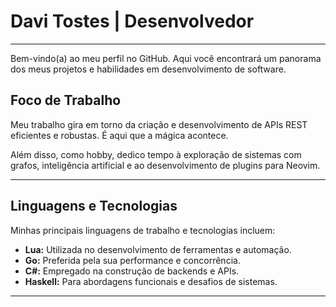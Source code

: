 # Davi Tostes | Desenvolvedor 

---

Bem-vindo(a) ao meu perfil no GitHub. Aqui você encontrará um panorama dos meus projetos e habilidades em desenvolvimento de software.

## Foco de Trabalho 

Meu trabalho gira em torno da criação e desenvolvimento de APIs REST eficientes e robustas. É aqui que a mágica acontece.

Além disso, como hobby, dedico tempo à exploração de sistemas com grafos, inteligência artificial e ao desenvolvimento de plugins para Neovim.

---

## Linguagens e Tecnologias 

Minhas principais linguagens de trabalho e tecnologias incluem:

* **Lua:** Utilizada no desenvolvimento de ferramentas e automação.
* **Go:** Preferida pela sua performance e concorrência.
* **C#:** Empregado na construção de backends e APIs.
* **Haskell:** Para abordagens funcionais e desafios de sistemas.

---
